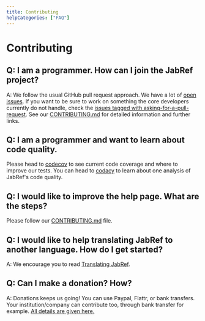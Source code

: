 ```yaml
---
title: Contributing
helpCategories: ["FAQ"]
---
```


# Contributing

## Q: I am a programmer. How can I join the JabRef project?

A: We follow the usual GitHub pull request approach.
We have a lot of [open issues](https://github.com/JabRef/jabref/issues).
If you want to be sure to work on something the core developers currently do not handle, check the [issues tagged with asking-for-a-pull-request](https://github.com/JabRef/jabref/labels/asking-for-a-pull-request).
See our [CONTRIBUTING.md](https://github.com/JabRef/jabref/blob/master/CONTRIBUTING.md) for detailed information and further links.

## Q: I am a programmer and want to learn about code quality.

Please head to [codecov](https://codecov.io/github/JabRef/jabref) to see current code coverage and where to improve our tests.
You can head to [codacy](https://www.codacy.com/app/simonharrer/jabref/dashboard) to learn about one analysis of JabRef's code quality.

## Q: I would like to improve the help page. What are the steps?

Please follow our [CONTRIBUTING.md](https://github.com/JabRef/help.jabref.org/blob/gh-pages/CONTRIBUTING.md) file.

## Q: I would like to help translating JabRef to another language. How do I get started?

A: We encourage you to read [Translating JabRef](https://github.com/JabRef/jabref/wiki/Translating-JabRef).

## Q: Can I make a donation? How?

A: Donations keeps us going! You can use Paypal, Flattr, or bank transfers. Your institution/company can contribute too, through bank transfer for example. [All details are given here.](https://donations.jabref.org)

